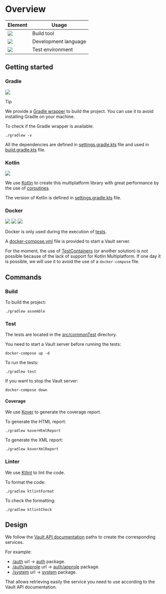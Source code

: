 # Overview

| Element                                                                    | Usage                            |
|----------------------------------------------------------------------------|----------------------------------|
| [![](https://img.shields.io/badge/Gradle-blue?logo=gradle)](#gradle)       | Build tool                       |
| [![](https://img.shields.io/badge/Kotlin-orange?logo=kotlin)](#kotlin)     | Development language             |
| [![](https://img.shields.io/badge/Docker-blue?logo=docker)](#docker)       | Test environment                 |

## Getting started

### Gradle

![](https://img.shields.io/badge/require-black)

> [!TIP]
> We provide a [Gradle wrapper](gradlew) to build the project.
> You can use it to avoid installing Gradle on your machine.

To check if the Gradle wrapper is available:

```shell
./gradlew -v
```

All the dependencies are defined in [settings.gradle.kts](settings.gradle.kts) file and used
in [build.gradle.kts](build.gradle.kts) file.

### Kotlin

![](https://img.shields.io/badge/require-black)

We use [Kotlin](https://kotlinlang.org/) to create this multiplatform library with great performance by the use
of [coroutines](https://kotlinlang.org/docs/coroutines-overview.html).

The version of Kotlin is defined in [settings.gradle.kts](settings.gradle.kts) file.

### Docker

![](https://img.shields.io/badge/optional-black)
[![](https://img.shields.io/badge/docker-install-blue?logo=docker)](https://www.docker.com/)
[![](https://img.shields.io/badge/docker--compose-install-blue?logo=docker)](https://docs.docker.com/compose/)

Docker is only used during the execution of [tests](src/commonTest).

A [docker-compose.yml](docker-compose.yml) file is provided to start a Vault server.

For the moment, the use of [TestContainers](https://www.testcontainers.org/) (or another solution) is not possible
because of the lack of support for Kotlin Multiplatform.
If one day it is possible, we will use it to avoid the use of a `docker-compose` file.

## Commands

### Build

To build the project:

```shell
./gradlew assemble
```

### Test

The tests are located in the [src/commonTest](src/commonTest) directory.

You need to start a Vault server before running the tests:

```shell
docker-compose up -d
```

To run the tests:

```shell
./gradlew test
```

If you want to stop the Vault server:

```shell
docker-compose down
```

#### Coverage

We use [Kover](https://github.com/Kotlin/kotlinx-kover) to generate the coverage report.

To generate the HTML report:

```shell
./gradlew koverHtmlReport
```

To generate the XML report:

```shell
./gradlew koverXmlReport
```

### Linter

We use [Ktlint](https://github.com/JLLeitschuh/ktlint-gradle) to lint the code.

To format the code:

```shell
./gradlew ktlintFormat
```

To check the formatting:

```shell
./gradlew ktlintCheck
```

## Design

We follow the [Vault API documentation](https://developer.hashicorp.com/vault/api-docs) paths to create the
corresponding services.

For example:

- [/auth](https://developer.hashicorp.com/vault/api-docs/auth)
  url -> [auth](src/commonMain/kotlin/io/github/hansanto/kault/auth) package.
- [/auth/approle](https://developer.hashicorp.com/vault/api-docs/auth/approle)
  url -> [auth/approle](src/commonMain/kotlin/io/github/hansanto/kault/auth/approle) package.
- [/system](https://developer.hashicorp.com/vault/api-docs/system)
  url -> [system](src/commonMain/kotlin/io/github/hansanto/kault/system) package.

That allows retrieving easily the service you need to use according to the Vault API documentation.
